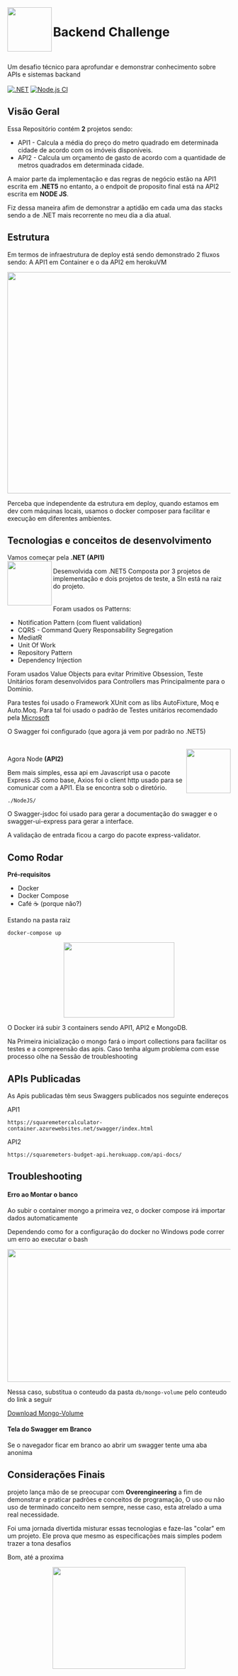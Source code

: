 <img align="left" width="100" height="100" src="https://media.giphy.com/media/Ie2Hs3A0uJRtK/giphy.gif">

# Backend Challenge
</br></br>
Um desafio técnico para aprofundar e demonstrar conhecimento sobre APIs e sistemas backand
</br></br>
[![.NET](https://github.com/pflausino/backend-challenge/actions/workflows/dotnet.yml/badge.svg)](https://github.com/pflausino/backend-challenge/actions/workflows/dotnet.yml)
[![Node.js CI](https://github.com/pflausino/backend-challenge/actions/workflows/node.js.yml/badge.svg)](https://github.com/pflausino/backend-challenge/actions/workflows/node.js.yml)

## Visão Geral
Essa Repositório contém **2** projetos sendo:
- API1 - Calcula a média do preço do metro quadrado em determinada cidade de acordo com os imóveis disponíveis.
- API2 - Calcula um orçamento de gasto de acordo com a quantidade de metros quadrados em determinada cidade.

A maior parte da implementação e das regras de negócio estão na API1 escrita em **.NET5** no entanto, a o endpoit de proposito final está na API2 escrita em **NODE JS**.

Fiz dessa maneira afim de demonstrar a aptidão em cada uma das stacks sendo a de .NET mais recorrente no meu dia a dia atual.

## Estrutura

Em termos de infraestrutura de deploy está sendo demonstrado 2 fluxos sendo: A API1 em Container e o da API2 em herokuVM
<p align="center">
<img align="center" width="700" height="500" src="https://i.ibb.co/VwpjsMc/Screen-Shot-2021-04-29-at-02-compressed.jpg">
</p>

Perceba que independente da estrutura em deploy, quando estamos em dev com máquinas locais, usamos o docker composer para facilitar e execução em diferentes ambientes.

## Tecnologias e conceitos de desenvolvimento

Vamos começar pela **.NET (API1)**
<br>
<img align="left" width="100" height="100" src="https://64.media.tumblr.com/tumblr_mcojibRSRa1qhjy9xo1_400.gifv">

Desenvolvida com .NET5 Composta por 3 projetos de implementação e dois projetos de teste, a Sln está na raiz do projeto.
<br>
<br><br>
Foram usados os Patterns: 
- Notification Pattern (com fluent validation)
- CQRS - Command Query Responsability Segregation
- MediatR
- Unit Of Work
- Repository Pattern
- Dependency Injection

Foram usados Value Objects para evitar Primitive Obsession, Teste Unitários foram desenvolvidos para Controllers mas Principalmente para o Domínio.

Para testes foi usado o Framework XUnit com as libs AutoFixture, Moq e Auto.Moq. Para tal foi usado o padrão de Testes unitários recomendado pela [Microsoft](https://docs.microsoft.com/en-us/dotnet/core/testing/unit-testing-best-practices "Unit testing best practices with .NET Core and .NET Standard")

O Swagger foi configurado (que agora já vem por padrão no .NET5)

<br>
<img align="right" width="100" height="100" src="https://encrypted-tbn0.gstatic.com/images?q=tbn:ANd9GcTeesAE9ObgeJZMBxgg4gccnHoB4EQlwtIgy-ZLIatNOxfKAOPrdI0m8MSRo0UVQZsjKLo&usqp=CAU">


Agora Node **(API2)**

Bem mais simples, essa api em Javascript usa o pacote Express JS como base, Axios foi o client http usado para se comunicar com a API1. Ela se encontra sob o diretório.
```
./NodeJS/
```

O Swagger-jsdoc foi usado para gerar a documentação do swagger e o swagger-ui-express para gerar a interface.

A validação de entrada ficou a cargo do pacote express-validator.

## Como Rodar

**Pré-requisitos**
- Docker
- Docker Compose
- Café ☕ (porque não?)

Estando na pasta raiz 

```
docker-compose up
```

<p align="center">
<img align="center" width="250" height="170" src="https://media3.giphy.com/media/azGJUrx592uc0/giphy.gif">
</p>

O Docker irá subir 3 containers sendo API1, API2 e MongoDB.

Na Primeira inicialização o mongo fará o import collections para facilitar os testes e a compreensão das apis. Caso tenha algum problema com esse processo olhe na Sessão de troubleshooting

## APIs Publicadas

As Apis publicadas têm seus Swaggers publicados nos seguinte endereços

API1
```
https://squaremetercalculator-container.azurewebsites.net/swagger/index.html
```

API2
```
https://squaremeters-budget-api.herokuapp.com/api-docs/
```

## Troubleshooting


#### Erro ao Montar o banco
 
Ao subir o container mongo a primeira vez, o docker compose irá importar dados automaticamente

Dependendo como for a configuração do docker no Windows pode correr um erro ao executar o bash

<p align="center">
<img align="center" width="700" height="300" src="https://i.ibb.co/1R02F7q/Screen-Shot-2021-04-29-at-12-compressed.jpg">
</p>

Nessa caso, substitua o conteudo da pasta ```db/mongo-volume``` pelo conteudo do link a seguir

[Download Mongo-Volume](https://drive.google.com/file/d/1W9cT6MDijIavjUO8PYWNRdXymIlCIbCw/view?usp=sharing "Google Drive")



#### Tela do Swagger em Branco 

Se o navegador ficar em branco ao abrir um swagger tente uma aba anonima


## Considerações Finais

 projeto lança mão de se preocupar com **Overengineering** a fim de demonstrar e praticar padrões e conceitos de programação, O uso ou não uso de terminado conceito nem sempre, nesse caso, esta atrelado a uma real necessidade.


Foi uma jornada divertida misturar essas tecnologias e faze-las "colar" em um projeto. Ele prova que mesmo as especificações mais simples podem trazer a tona desafios 

Bom, até a proxima 

<p align="center">
<img align="center" width="300" height="230" src="https://media.tenor.com/images/8818a6b1669d4af3b2f20fb2c55a87c5/tenor.gif">
</p>
